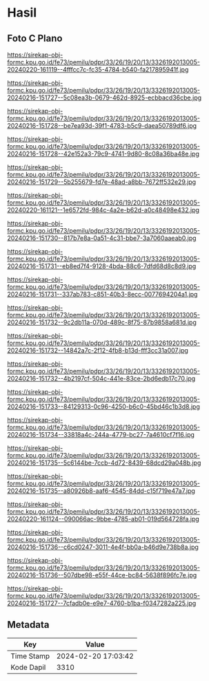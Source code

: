 # Hasil

## Foto C Plano

https://sirekap-obj-formc.kpu.go.id/fe73/pemilu/pdpr/33/26/19/20/13/3326192013005-20240220-161119--4fffcc7c-fc35-4784-b540-fa217895941f.jpg

https://sirekap-obj-formc.kpu.go.id/fe73/pemilu/pdpr/33/26/19/20/13/3326192013005-20240216-151727--5c08ea3b-0679-462d-8925-ecbbacd36cbe.jpg

https://sirekap-obj-formc.kpu.go.id/fe73/pemilu/pdpr/33/26/19/20/13/3326192013005-20240216-151728--be7ea93d-39f1-4783-b5c9-daea50789df6.jpg

https://sirekap-obj-formc.kpu.go.id/fe73/pemilu/pdpr/33/26/19/20/13/3326192013005-20240216-151728--42e152a3-79c9-4741-9d80-8c08a36ba48e.jpg

https://sirekap-obj-formc.kpu.go.id/fe73/pemilu/pdpr/33/26/19/20/13/3326192013005-20240216-151729--5b255679-fd7e-48ad-a8bb-7672ff532e29.jpg

https://sirekap-obj-formc.kpu.go.id/fe73/pemilu/pdpr/33/26/19/20/13/3326192013005-20240220-161121--1e6572fd-984c-4a2e-b62d-a0c48498e432.jpg

https://sirekap-obj-formc.kpu.go.id/fe73/pemilu/pdpr/33/26/19/20/13/3326192013005-20240216-151730--817b7e8a-0a51-4c31-bbe7-3a7060aaeab0.jpg

https://sirekap-obj-formc.kpu.go.id/fe73/pemilu/pdpr/33/26/19/20/13/3326192013005-20240216-151731--eb8ed7f4-9128-4bda-88c6-7dfd68d8c8d9.jpg

https://sirekap-obj-formc.kpu.go.id/fe73/pemilu/pdpr/33/26/19/20/13/3326192013005-20240216-151731--337ab783-c851-40b3-8ecc-0077694204a1.jpg

https://sirekap-obj-formc.kpu.go.id/fe73/pemilu/pdpr/33/26/19/20/13/3326192013005-20240216-151732--9c2db11a-070d-489c-8f75-87b9858a681d.jpg

https://sirekap-obj-formc.kpu.go.id/fe73/pemilu/pdpr/33/26/19/20/13/3326192013005-20240216-151732--14842a7c-2f12-4fb8-b13d-fff3cc31a007.jpg

https://sirekap-obj-formc.kpu.go.id/fe73/pemilu/pdpr/33/26/19/20/13/3326192013005-20240216-151732--4b2197cf-504c-441e-83ce-2bd6edb17c70.jpg

https://sirekap-obj-formc.kpu.go.id/fe73/pemilu/pdpr/33/26/19/20/13/3326192013005-20240216-151733--84129313-0c96-4250-b6c0-45bd46c1b3d8.jpg

https://sirekap-obj-formc.kpu.go.id/fe73/pemilu/pdpr/33/26/19/20/13/3326192013005-20240216-151734--33818a4c-244a-4779-bc27-7a4610cf7f16.jpg

https://sirekap-obj-formc.kpu.go.id/fe73/pemilu/pdpr/33/26/19/20/13/3326192013005-20240216-151735--5c6144be-7ccb-4d72-8439-68dcd29a048b.jpg

https://sirekap-obj-formc.kpu.go.id/fe73/pemilu/pdpr/33/26/19/20/13/3326192013005-20240216-151735--a80926b8-aaf6-4545-84dd-c15f719e47a7.jpg

https://sirekap-obj-formc.kpu.go.id/fe73/pemilu/pdpr/33/26/19/20/13/3326192013005-20240220-161124--090066ac-9bbe-4785-ab01-019d564728fa.jpg

https://sirekap-obj-formc.kpu.go.id/fe73/pemilu/pdpr/33/26/19/20/13/3326192013005-20240216-151736--c6cd0247-3011-4e4f-bb0a-b46d9e738b8a.jpg

https://sirekap-obj-formc.kpu.go.id/fe73/pemilu/pdpr/33/26/19/20/13/3326192013005-20240216-151736--507dbe98-e55f-44ce-bc84-5638f896fc7e.jpg

https://sirekap-obj-formc.kpu.go.id/fe73/pemilu/pdpr/33/26/19/20/13/3326192013005-20240216-151727--7cfadb0e-e9e7-4760-b1ba-f0347282a225.jpg


## Metadata

| Key        | Value               |
| ---------- | ------------------- |
| Time Stamp | 2024-02-20 17:03:42 |
| Kode Dapil | 3310                |



